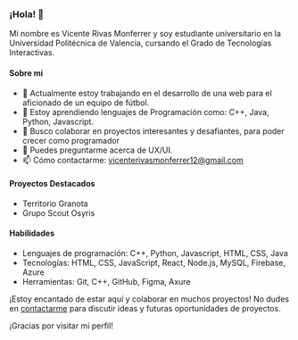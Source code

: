 ### ¡Hola! 👋

Mi nombre es Vicente Rivas Monferrer y soy estudiante universitario en la Universidad Politécnica de Valencia, cursando el Grado de Tecnologías Interactivas.

#### Sobre mí

- 🔭 Actualmente estoy trabajando en el desarrollo de una web para el aficionado de un equipo de fútbol.
- 🌱 Estoy aprendiendo lenguajes de Programación como: C++, Java, Python, Javascript.
- 👯 Busco colaborar en proyectos interesantes y desafiantes, para poder crecer como programador
- 💬 Puedes preguntarme acerca de UX/UI.
- 📫 Cómo contactarme: vicenterivasmonferrer12@gmail.com

#### Proyectos Destacados

- Territorio Granota
- Grupo Scout Osyris

#### Habilidades

- Lenguajes de programación: C++, Python, Javascript, HTML, CSS, Java
- Tecnologías: HTML, CSS, JavaScript, React, Node.js, MySQL, Firebase, Azure
- Herramientas: Git, C++, GitHub, Figma, Axure

¡Estoy encantado de estar aquí y colaborar en muchos proyectos! No dudes en [contactarme](mailto:vicenterivasmonferrer12@gmail.com) para discutir ideas y futuras oportunidades de proyectos.

¡Gracias por visitar mi perfil!

